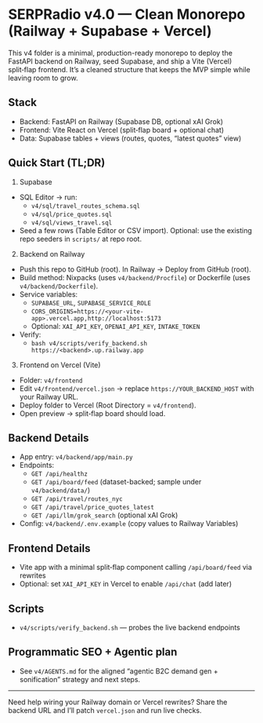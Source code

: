 # SERPRadio v4.0 — Clean Monorepo (Railway + Supabase + Vercel)

This v4 folder is a minimal, production-ready monorepo to deploy the FastAPI backend on Railway, seed Supabase, and ship a Vite (Vercel) split‑flap frontend. It’s a cleaned structure that keeps the MVP simple while leaving room to grow.

## Stack
- Backend: FastAPI on Railway (Supabase DB, optional xAI Grok)
- Frontend: Vite React on Vercel (split‑flap board + optional chat)
- Data: Supabase tables + views (routes, quotes, “latest quotes” view)

## Quick Start (TL;DR)

1) Supabase
- SQL Editor → run:
  - `v4/sql/travel_routes_schema.sql`
  - `v4/sql/price_quotes.sql`
  - `v4/sql/views_travel.sql`
- Seed a few rows (Table Editor or CSV import). Optional: use the existing repo seeders in `scripts/` at repo root.

2) Backend on Railway
- Push this repo to GitHub (root). In Railway → Deploy from GitHub (root).
- Build method: Nixpacks (uses `v4/backend/Procfile`) or Dockerfile (uses `v4/backend/Dockerfile`).
- Service variables:
  - `SUPABASE_URL`, `SUPABASE_SERVICE_ROLE`
  - `CORS_ORIGINS=https://<your-vite-app>.vercel.app,http://localhost:5173`
  - Optional: `XAI_API_KEY`, `OPENAI_API_KEY`, `INTAKE_TOKEN`
- Verify:
  - `bash v4/scripts/verify_backend.sh https://<backend>.up.railway.app`

3) Frontend on Vercel (Vite)
- Folder: `v4/frontend`
- Edit `v4/frontend/vercel.json` → replace `https://YOUR_BACKEND_HOST` with your Railway URL.
- Deploy folder to Vercel (Root Directory = `v4/frontend`).
- Open preview → split‑flap board should load.

## Backend Details
- App entry: `v4/backend/app/main.py`
- Endpoints:
  - `GET /api/healthz`
  - `GET /api/board/feed` (dataset-backed; sample under `v4/backend/data/`)
  - `GET /api/travel/routes_nyc`
  - `GET /api/travel/price_quotes_latest`
  - `GET /api/llm/grok_search` (optional xAI Grok)
- Config: `v4/backend/.env.example` (copy values to Railway Variables)

## Frontend Details
- Vite app with a minimal split‑flap component calling `/api/board/feed` via rewrites
- Optional: set `XAI_API_KEY` in Vercel to enable `/api/chat` (add later)

## Scripts
- `v4/scripts/verify_backend.sh` — probes the live backend endpoints

## Programmatic SEO + Agentic plan
- See `v4/AGENTS.md` for the aligned “agentic B2C demand gen + sonification” strategy and next steps.

---

Need help wiring your Railway domain or Vercel rewrites? Share the backend URL and I’ll patch `vercel.json` and run live checks.
